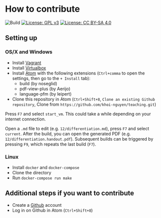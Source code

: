 # How to contribute

![Build](https://github.com/khoi-nguyen/teaching/workflows/Build/badge.svg)
[![License: GPL v3](https://img.shields.io/badge/License-GPLv3-blue.svg)](https://www.gnu.org/licenses/gpl-3.0)
[![License: CC BY-SA 4.0](https://licensebuttons.net/l/by-sa/4.0/80x15.png)](https://creativecommons.org/licenses/by-sa/4.0/)

## Setting up

### OS/X and Windows

- Install [Vagrant](https://vagrantup.com)
- Install [Virtualbox](https://www.virtualbox.org/)
- Install [Atom](https://atom.io/) with the following extensions
  (`Ctrl+comma` to open the settings, then go to the `+ Install` tab):
    - build (by noseglid)
    - pdf-view-plus (by Aerijo)
    - language-pfm (by leipert)
- Clone this repository in Atom (`Ctrl+Shift+8`, `Clone an existing Github repository`, Clone from `https://github.com/khoi-nguyen/teaching.git`)

Press `F7` and select `start_vm`.
This could take a while depending on your internet connection.

Open a `.md` file to edit (e.g. `12/differentiation.md`),
press `F7` and select `current`.
After the build, you can open the generated PDF (e.g. `12/differentiation.handout.pdf`).
Subsequent builds can be triggered by pressing `F9`,
which repeats the last build (`F7`).

### Linux

- Install `docker` and `docker-compose`
- Clone the directory
- Run `docker-compose run make`

## Additional steps if you want to contribute

- Create a [Github](https://github.com) account
- Log in on Github in Atom (`Ctrl+Shift+8`)

